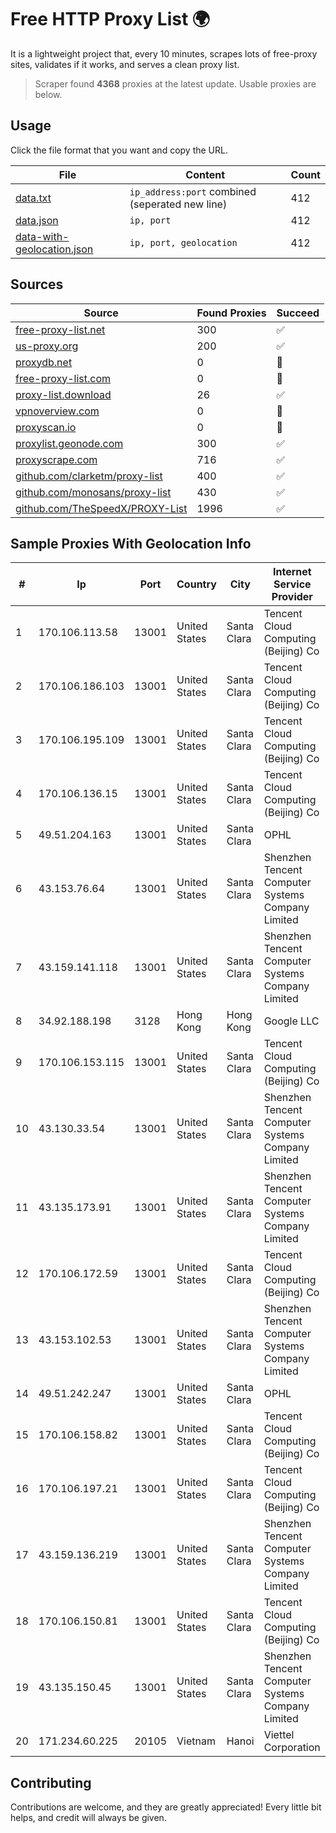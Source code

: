 
# Free HTTP Proxy List 🌍

It is a lightweight project that, every 10 minutes, scrapes lots of free-proxy sites, validates if it works, and serves a clean proxy list.


> Scraper found **4368** proxies at the latest update. Usable proxies are below.

## Usage

Click the file format that you want and copy the URL.


|File|Content|Count|
|----|-------|-----|
|[data.txt](https://raw.githubusercontent.com/themiralay/Proxy-List-World/master/data.txt)|`ip_address:port` combined (seperated new line)|412|
|[data.json](https://raw.githubusercontent.com/themiralay/Proxy-List-World/master/data.json)|`ip, port`|412|
|[data-with-geolocation.json](https://raw.githubusercontent.com/themiralay/Proxy-List-World/master/data-with-geolocation.json)|`ip, port, geolocation`|412|

## Sources

|Source|Found Proxies|Succeed|
|------|-------------|-------|
|[free-proxy-list.net](https://free-proxy-list.net)|300|✅|
|[us-proxy.org](https://www.us-proxy.org)|200|✅|
|[proxydb.net](http://proxydb.net)|0|🚫|
|[free-proxy-list.com](https://free-proxy-list.com/?page=&port=&type%5B%5D=http&type%5B%5D=https&up_time=0&search=Search)|0|🚫|
|[proxy-list.download](https://www.proxy-list.download/HTTP)|26|✅|
|[vpnoverview.com](https://vpnoverview.com/privacy/anonymous-browsing/free-proxy-servers)|0|🚫|
|[proxyscan.io](https://www.proxyscan.io)|0|🚫|
|[proxylist.geonode.com](https://proxylist.geonode.com/api/proxy-list?limit=300&page=1&sort_by=lastChecked&sort_type=desc&protocols=http,https)|300|✅|
|[proxyscrape.com](https://api.proxyscrape.com/v2/?request=displayproxies&protocol=http&timeout=10000&country=all&ssl=all&anonymity=all)|716|✅|
|[github.com/clarketm/proxy-list](https://raw.githubusercontent.com/clarketm/proxy-list/master/proxy-list-raw.txt)|400|✅|
|[github.com/monosans/proxy-list](https://raw.githubusercontent.com/monosans/proxy-list/main/proxies/http.txt)|430|✅|
|[github.com/TheSpeedX/PROXY-List](https://raw.githubusercontent.com/TheSpeedX/PROXY-List/master/http.txt)|1996|✅|


## Sample Proxies With Geolocation Info

|#|Ip|Port|Country|City|Internet Service Provider|
|-|--|----|-------|----|-------------------------|
|1|170.106.113.58|13001|United States|Santa Clara|Tencent Cloud Computing (Beijing) Co|
|2|170.106.186.103|13001|United States|Santa Clara|Tencent Cloud Computing (Beijing) Co|
|3|170.106.195.109|13001|United States|Santa Clara|Tencent Cloud Computing (Beijing) Co|
|4|170.106.136.15|13001|United States|Santa Clara|Tencent Cloud Computing (Beijing) Co|
|5|49.51.204.163|13001|United States|Santa Clara|OPHL|
|6|43.153.76.64|13001|United States|Santa Clara|Shenzhen Tencent Computer Systems Company Limited|
|7|43.159.141.118|13001|United States|Santa Clara|Shenzhen Tencent Computer Systems Company Limited|
|8|34.92.188.198|3128|Hong Kong|Hong Kong|Google LLC|
|9|170.106.153.115|13001|United States|Santa Clara|Tencent Cloud Computing (Beijing) Co|
|10|43.130.33.54|13001|United States|Santa Clara|Shenzhen Tencent Computer Systems Company Limited|
|11|43.135.173.91|13001|United States|Santa Clara|Shenzhen Tencent Computer Systems Company Limited|
|12|170.106.172.59|13001|United States|Santa Clara|Tencent Cloud Computing (Beijing) Co|
|13|43.153.102.53|13001|United States|Santa Clara|Shenzhen Tencent Computer Systems Company Limited|
|14|49.51.242.247|13001|United States|Santa Clara|OPHL|
|15|170.106.158.82|13001|United States|Santa Clara|Tencent Cloud Computing (Beijing) Co|
|16|170.106.197.21|13001|United States|Santa Clara|Tencent Cloud Computing (Beijing) Co|
|17|43.159.136.219|13001|United States|Santa Clara|Shenzhen Tencent Computer Systems Company Limited|
|18|170.106.150.81|13001|United States|Santa Clara|Tencent Cloud Computing (Beijing) Co|
|19|43.135.150.45|13001|United States|Santa Clara|Shenzhen Tencent Computer Systems Company Limited|
|20|171.234.60.225|20105|Vietnam|Hanoi|Viettel Corporation|



## Contributing

Contributions are welcome, and they are greatly appreciated! Every
little bit helps, and credit will always be given.

